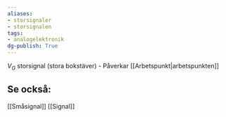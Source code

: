 ```yaml
---
aliases: 
- storsignaler
- storsignalen
tags: 
- analogelektronik
dg-publish: True
---
```

$V_G$ storsignal (stora bokstäver)
	- Påverkar [[Arbetspunkt|arbetspunkten]]

## Se också:
[[Småsignal]]
[[Signal]]